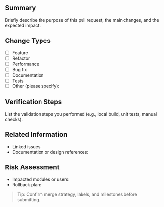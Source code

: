 ## Summary
Briefly describe the purpose of this pull request, the main changes, and the expected impact.

## Change Types
- [ ] Feature
- [ ] Refactor
- [ ] Performance
- [ ] Bug fix
- [ ] Documentation
- [ ] Tests
- [ ] Other (please specify):

## Verification Steps
List the validation steps you performed (e.g., local build, unit tests, manual checks).

## Related Information
- Linked issues:
- Documentation or design references:

## Risk Assessment
- Impacted modules or users:
- Rollback plan:

> Tip: Confirm merge strategy, labels, and milestones before submitting.
